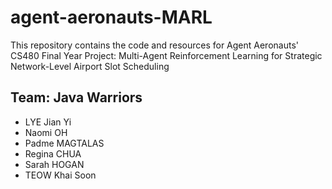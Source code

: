 # agent-aeronauts-MARL
This repository contains the code and resources for Agent Aeronauts' CS480 Final Year Project:  Multi-Agent Reinforcement Learning for Strategic Network-Level Airport Slot Scheduling

## Team: Java Warriors
- LYE Jian Yi
- Naomi OH
- Padme MAGTALAS
- Regina CHUA
- Sarah HOGAN
- TEOW Khai Soon
